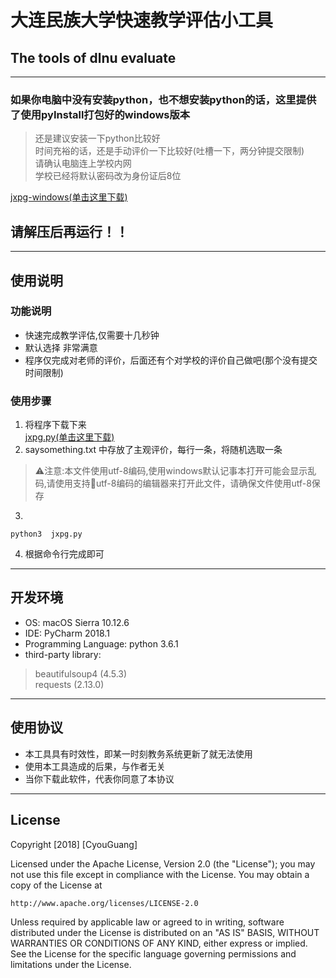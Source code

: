 
# 大连民族大学快速教学评估小工具
## The tools of dlnu evaluate
---
### 如果你电脑中没有安装python，也不想安装python的话，这里提供了使用pyInstall打包好的windows版本  
> 还是建议安装一下python比较好  
> 时间充裕的话，还是手动评价一下比较好(吐槽一下，两分钟提交限制)  
> 请确认电脑连上学校内网  
> 学校已经将默认密码改为身份证后8位

[jxpg-windows(单击这里下载)]()
## 请解压后再运行！！
---
## 使用说明
### 功能说明
+ 快速完成教学评估,仅需要十几秒钟
+ 默认选择 非常满意
+ 程序仅完成对老师的评价，后面还有个对学校的评价自己做吧(那个没有提交时间限制)
### 使用步骤
1. 将程序下载下来   
[jxpg.py(单击这里下载)](https://github.com/sbtobb/dlnujxpg/archive/master.zip)  
2. saysomething.txt 中存放了主观评价，每行一条，将随机选取一条
> ⚠️注意:本文件使用utf-8编码,使用windows默认记事本打开可能会显示乱码,请使用支持utf-8编码的编辑器来打开此文件，请确保文件使用utf-8保存  
3. 
```  
python3  jxpg.py  
```

4. 根据命令行完成即可

---
## 开发环境
+ OS: macOS Sierra 10.12.6
+ IDE: PyCharm 2018.1
+ Programming Language: python 3.6.1
+ third-party library:
> beautifulsoup4 (4.5.3)  
  requests (2.13.0)  

---
## 使用协议
+ 本工具具有时效性，即某一时刻教务系统更新了就无法使用
+ 使用本工具造成的后果，与作者无关
+ 当你下载此软件，代表你同意了本协议  
---
## License

Copyright [2018] [CyouGuang]

Licensed under the Apache License, Version 2.0 (the "License");
you may not use this file except in compliance with the License.
You may obtain a copy of the License at

    http://www.apache.org/licenses/LICENSE-2.0

Unless required by applicable law or agreed to in writing, software
distributed under the License is distributed on an "AS IS" BASIS,
WITHOUT WARRANTIES OR CONDITIONS OF ANY KIND, either express or implied.
See the License for the specific language governing permissions and
limitations under the License.
